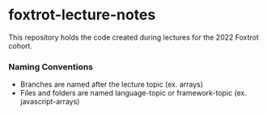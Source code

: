 # foxtrot-lecture-notes
This repository holds the code created during lectures for the 2022 Foxtrot cohort.


### Naming Conventions
- Branches are named after the lecture topic (ex. arrays)
- Files and folders are named language-topic or framework-topic (ex. javascript-arrays)

